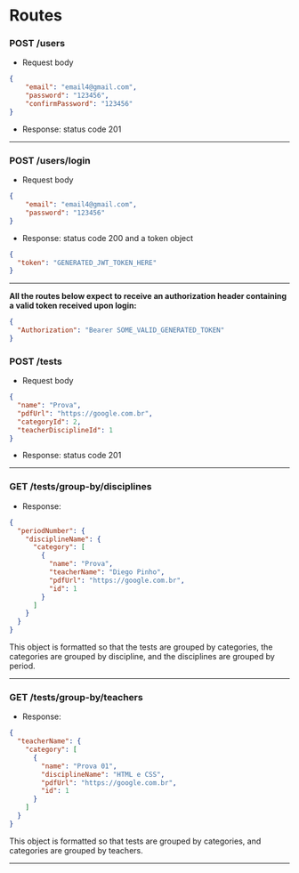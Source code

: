 # Routes

### POST /users
- Request body
```` json
{
    "email": "email4@gmail.com",
    "password": "123456",
    "confirmPassword": "123456"
}
````
- Response: status code 201
- -------

### POST /users/login
- Request body
```` json
{
    "email": "email4@gmail.com",
    "password": "123456"
}
````
- Response: status code 200 and a token object
```` json
{
  "token": "GENERATED_JWT_TOKEN_HERE"
}
````
------

**All the routes below expect to receive an authorization header containing a valid token received upon login:**

```` json
{
  "Authorization": "Bearer SOME_VALID_GENERATED_TOKEN"
}
````

### POST /tests
- Request body
```` json
{
  "name": "Prova",
  "pdfUrl": "https://google.com.br",
  "categoryId": 2,
  "teacherDisciplineId": 1
}
````
- Response: status code 201
------

### GET /tests/group-by/disciplines

- Response:
```` json
{
  "periodNumber": {
    "disciplineName": {
      "category": [
        {
          "name": "Prova",
          "teacherName": "Diego Pinho",
          "pdfUrl": "https://google.com.br",
          "id": 1
        }
      ]
    }
  }
}
````
This object is formatted so that the tests are grouped by categories, the categories are grouped by discipline, and the disciplines are grouped by period.

-----------

### GET /tests/group-by/teachers

- Response:
```` json
{
  "teacherName": {
    "category": [
      {
        "name": "Prova 01",
        "disciplineName": "HTML e CSS",
        "pdfUrl": "https://google.com.br",
        "id": 1
      }
    ]
  }
}
````
This object is formatted so that tests are grouped by categories, and categories are grouped by teachers.

-----------
